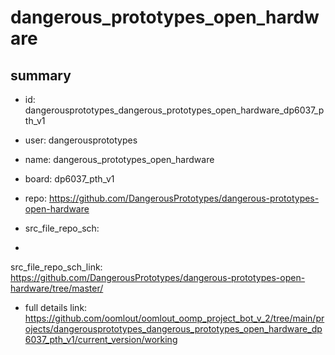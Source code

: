 # dangerous_prototypes_open_hardware
 
## summary 
* id: dangerousprototypes_dangerous_prototypes_open_hardware_dp6037_pth_v1
* user: dangerousprototypes
* name: dangerous_prototypes_open_hardware
* board: dp6037_pth_v1
* repo: https://github.com/DangerousPrototypes/dangerous-prototypes-open-hardware



* src_file_repo_sch: 
*
 src_file_repo_sch_link: https://github.com/DangerousPrototypes/dangerous-prototypes-open-hardware/tree/master/
* full details link: https://github.com/oomlout/oomlout_oomp_project_bot_v_2/tree/main/projects/dangerousprototypes_dangerous_prototypes_open_hardware_dp6037_pth_v1/current_version/working  






